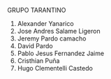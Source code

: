 GRUPO TARANTINO

1. Alexander Yanarico
2. Jose Andres Salame Ligeron
3. Jeremy Pardo camacho
4. David Pardo
5. Pablo Jesus Fernandez Jaime
6. Cristhian Puña
7. Hugo Clementelli Castedo